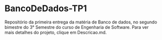 # BancoDeDados-TP1

Repositório da primeira entrega da matéria de Banco de dados, no segundo bimestre do 3° Semestre do curso de Engenharia de Software.
Para ver mais detalhes do projeto, clique em Descricao.md.


